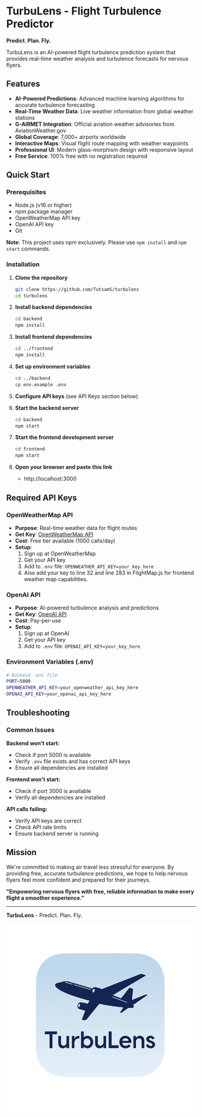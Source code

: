 # TurbuLens - Flight Turbulence Predictor

**Predict. Plan. Fly.**

TurbuLens is an AI-powered flight turbulence prediction system that provides real-time weather analysis and turbulence forecasts for nervous flyers.

## Features

- **AI-Powered Predictions**: Advanced machine learning algorithms for accurate turbulence forecasting
- **Real-Time Weather Data**: Live weather information from global weather stations
- **G-AIRMET Integration**: Official aviation weather advisories from AviationWeather.gov
- **Global Coverage**: 7,000+ airports worldwide
- **Interactive Maps**: Visual flight route mapping with weather waypoints
- **Professional UI**: Modern glass-morphism design with responsive layout
- **Free Service**: 100% free with no registration required

## Quick Start

### Prerequisites

- Node.js (v16 or higher)
- npm package manager
- OpenWeatherMap API key
- OpenAI API key
- Git

**Note**: This project uses npm exclusively. Please use `npm install` and `npm start` commands.

### Installation

1. **Clone the repository**
   ```bash
   git clone https://github.com/TutsamS/turbulens
   cd turbulens
   ```

2. **Install backend dependencies**
   ```bash
   cd backend
   npm install
   ```

3. **Install frontend dependencies**
   ```bash
   cd ../frontend
   npm install
   ```

4. **Set up environment variables**
   ```bash
   cd ../backend
   cp env.example .env
   ```

5. **Configure API keys** (see API Keys section below)

6. **Start the backend server**
   ```bash
   cd backend
   npm start
   ```

7. **Start the frontend development server**
   ```bash
   cd frontend
   npm start
   ```

8. **Open your browser and paste this link**
   - http://localhost:3000

## Required API Keys

### OpenWeatherMap API
- **Purpose**: Real-time weather data for flight routes
- **Get Key**: [OpenWeatherMap API](https://openweathermap.org/api)
- **Cost**: Free tier available (1000 calls/day)
- **Setup**: 
  1. Sign up at OpenWeatherMap
  2. Get your API key
  3. Add to `.env` file: `OPENWEATHER_API_KEY=your_key_here`
  4. Also add your key to line 32 and line 283 in FlightMap.js for frontend weather map capabilities.

### OpenAI API
- **Purpose**: AI-powered turbulence analysis and predictions
- **Get Key**: [OpenAI API](https://platform.openai.com/api-keys)
- **Cost**: Pay-per-use
- **Setup**: 
  1. Sign up at OpenAI
  2. Get your API key
  3. Add to `.env` file: `OPENAI_API_KEY=your_key_here`

### Environment Variables (.env)
```bash
# Backend .env file
PORT=5000
OPENWEATHER_API_KEY=your_openweather_api_key_here
OPENAI_API_KEY=your_openai_api_key_here

```

## Troubleshooting

### Common Issues

**Backend won't start:**
- Check if port 5000 is available
- Verify `.env` file exists and has correct API keys
- Ensure all dependencies are installed

**Frontend won't start:**
- Check if port 3000 is available
- Verify all dependencies are installed

**API calls failing:**
- Verify API keys are correct
- Check API rate limits
- Ensure backend server is running

## Mission

We're committed to making air travel less stressful for everyone. By providing free, accurate turbulence predictions, we hope to help nervous flyers feel more confident and prepared for their journeys.

**"Empowering nervous flyers with free, reliable information to make every flight a smoother experience."**

---

**TurbuLens** - Predict. Plan. Fly.

![TurbuLens Logo](frontend/public/images/turbulensappstore.png)
